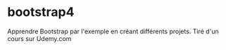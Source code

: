 # bootstrap4

Apprendre Bootstrap par l'exemple en créant différents projets.
Tiré d'un cours sur Udemy.com
